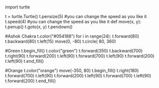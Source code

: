 import turtle

t = turtle.Turtle()
t.pensize(5)       #you can change the speed as you like it
t.speed(4)         #you can change the speed as you like it
def move(x, y):
    t.penup()
    t.goto(x, y)
    t.pendown()

#Ashok Chakra
t.color("#054188")
for i in range(24):
    t.forward(80)
    t.backward(80)
    t.left(15)
move(0, -80)
t.circle( 80, 360)

#Green
t.begin_fill()
t.color("green")
t.forward(350)
t.backward(700)
t.right(90)
t.forward(200)
t.left(90)
t.forward(700)
t.left(90)
t.forward(200)
t.left(90)
t.end_fill()

#Orange
t.color("orange")
move(-350, 80)
t.begin_fill()
t.right(180)
t.forward(700)
t.left(90)
t.forward(200)
t.left(90)
t.forward(700)
t.left(90)
t.forward(200)
t.end_fill()

